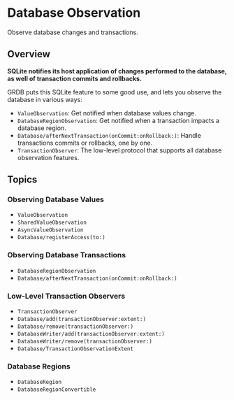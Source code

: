 # Database Observation

Observe database changes and transactions.

## Overview

**SQLite notifies its host application of changes performed to the database, as well of transaction commits and rollbacks.**

GRDB puts this SQLite feature to some good use, and lets you observe the database in various ways:

- ``ValueObservation``: Get notified when database values change.
- ``DatabaseRegionObservation``: Get notified when a transaction impacts a database region.
- ``Database/afterNextTransaction(onCommit:onRollback:)``: Handle transactions commits or rollbacks, one by one.
- ``TransactionObserver``: The low-level protocol that supports all database observation features.

## Topics

### Observing Database Values

- ``ValueObservation``
- ``SharedValueObservation``
- ``AsyncValueObservation``
- ``Database/registerAccess(to:)``

### Observing Database Transactions

- ``DatabaseRegionObservation``
- ``Database/afterNextTransaction(onCommit:onRollback:)``

### Low-Level Transaction Observers

- ``TransactionObserver``
- ``Database/add(transactionObserver:extent:)``
- ``Database/remove(transactionObserver:)``
- ``DatabaseWriter/add(transactionObserver:extent:)``
- ``DatabaseWriter/remove(transactionObserver:)``
- ``Database/TransactionObservationExtent``

### Database Regions

- ``DatabaseRegion``
- ``DatabaseRegionConvertible``

